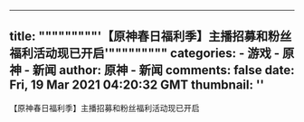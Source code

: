 
---
title: """""""""'【原神春日福利季】主播招募和粉丝福利活动现已开启'"""""""""
categories: 
    - 游戏
    - 原神 - 新闻
author: 原神 - 新闻
comments: false
date: Fri, 19 Mar 2021 04:20:32 GMT
thumbnail: ''
---

<div>   
【原神春日福利季】主播招募和粉丝福利活动现已开启  
</div>
            
